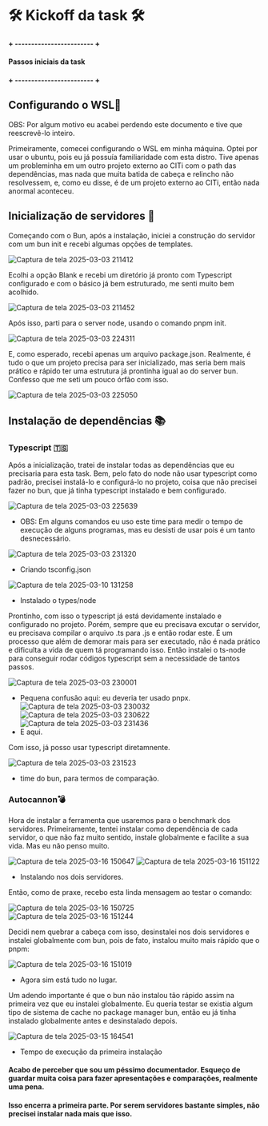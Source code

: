 # 🛠️ Kickoff da task 🛠️
#### + ------------------------ +
#### Passos iniciais da task
#### + ------------------------ +
## Configurando o WSL🐧
OBS: Por algum motivo eu acabei perdendo este documento e tive que reescrevê-lo inteiro.

Primeiramente, comecei configurando o WSL em minha máquina. Optei por usar o ubuntu, pois eu já possuía familiaridade com esta distro. Tive apenas um probleminha em um outro projeto externo ao CITi com o path das dependências, mas nada que muita batida de cabeça e relincho não resolvessem, e, como eu disse, é de um projeto externo ao CITi, então nada anormal aconteceu.
## Inicialização de servidores 💾
Começando com o Bun, após a instalação, iniciei a construção do servidor com um bun init e recebi algumas opções de templates.

![Captura de tela 2025-03-03 211412](https://github.com/user-attachments/assets/86d2e025-d05a-485d-a307-fd4fea285791)

Ecolhi a opção Blank e recebi um diretório já pronto com Typescript configurado e com o básico já bem estruturado, me senti muito bem acolhido.

![Captura de tela 2025-03-03 211452](https://github.com/user-attachments/assets/a57a2d22-2f4b-4bed-a8a1-583f49264dc7)

Após isso, parti para o server node, usando o comando pnpm init.

![Captura de tela 2025-03-03 224311](https://github.com/user-attachments/assets/1ef15829-0b90-4269-b9f9-c10a551b5c71)

E, como esperado, recebi apenas um arquivo package.json. Realmente, é tudo o que um projeto precisa para ser inicializado, mas seria bem mais prático e rápido ter uma estrutura já prontinha igual ao do server bun. Confesso que me seti um pouco órfão com isso.

![Captura de tela 2025-03-03 225050](https://github.com/user-attachments/assets/5ee2ea7e-8cd6-4ab1-b252-b6ccd07e1dc2)

## Instalação de dependências 📚

### Typescript 🇹🇸
Após a inicialização, tratei de instalar todas as dependências que eu precisaria para esta task. Bem, pelo fato do node não usar typescript como padrão, precisei instalá-lo e configurá-lo no projeto, coisa que não precisei fazer no bun, que já tinha typescript instalado e bem configurado.

![Captura de tela 2025-03-03 225639](https://github.com/user-attachments/assets/32ecf844-abfc-4eaf-aad7-c58f744b8b3b)
* OBS: Em alguns comandos eu uso este time para medir o tempo de execução de alguns programas, mas eu desisti de usar pois é um tanto desnecessário.

![Captura de tela 2025-03-03 231320](https://github.com/user-attachments/assets/f87317c9-9445-4a73-82f7-68fee2d3cb88)
* Criando tsconfig.json

![Captura de tela 2025-03-10 131258](https://github.com/user-attachments/assets/978b3617-2e5a-4108-b088-6cc0880087bb)
* Instalado o types/node

Prontinho, com isso o typescript já está devidamente instalado e configurado no projeto. Porém, sempre que eu precisava excutar o servidor, eu precisava compilar o arquivo .ts para .js e então rodar este. É um processo que além de demorar mais para ser executado, não é nada prático e dificulta a vida de quem tá programando isso. Então instalei o ts-node para conseguir rodar códigos typescript sem a necessidade de tantos passos.

![Captura de tela 2025-03-03 230001](https://github.com/user-attachments/assets/0946ef14-e567-4243-95a9-e8ae56ebf6f9)
* Pequena confusão aqui: eu deveria ter usado pnpx.
![Captura de tela 2025-03-03 230032](https://github.com/user-attachments/assets/62b31382-aa27-4806-ac84-fc2cfbf11b70)
![Captura de tela 2025-03-03 230622](https://github.com/user-attachments/assets/e0763e8c-3867-4131-9797-37ec424f2fb4)
![Captura de tela 2025-03-03 231436](https://github.com/user-attachments/assets/ee38121b-2a70-4789-877e-5b5835387913)
* E aqui.

Com isso, já posso usar typescript diretamnente.

![Captura de tela 2025-03-03 231523](https://github.com/user-attachments/assets/a0f9fdc1-4774-42bc-8433-abc57fc4c83c)
* time do bun, para termos de comparação.

### Autocannon💣
Hora de instalar a ferramenta que usaremos para o benchmark dos servidores. Primeiramente, tentei instalar como dependência de cada servidor, o que não faz muito sentido, instale globalmente e facilite a sua vida. Mas eu não penso muito.

![Captura de tela 2025-03-16 150647](https://github.com/user-attachments/assets/36a2abec-fda5-4f40-9fd6-ed8f20df371f)
![Captura de tela 2025-03-16 151122](https://github.com/user-attachments/assets/2231fb17-40e0-46b1-b13e-d24960330aac)
* Instalando nos dois servidores.

Então, como de praxe, recebo esta linda mensagem ao testar o comando:

![Captura de tela 2025-03-16 150725](https://github.com/user-attachments/assets/634b287e-bb42-4006-bc6e-67e71556a203)
![Captura de tela 2025-03-16 151244](https://github.com/user-attachments/assets/f2b5c81f-57f0-4e9f-98c3-1f0e0bb8f15b)

Decidi nem quebrar a cabeça com isso, desinstalei nos dois servidores e instalei globalmente com bun, pois de fato, instalou muito mais rápido que o pnpm:

![Captura de tela 2025-03-16 151019](https://github.com/user-attachments/assets/a92ee25e-07e8-405e-a477-705983e4641a)
* Agora sim está tudo no lugar.

Um adendo importante é que o bun não instalou tão rápido assim na primeira vez que eu instalei globalmente. Eu queria testar se existia algum tipo de sistema de cache no package manager bun, então eu já tinha instalado globalmente antes e desinstalado depois.

![Captura de tela 2025-03-15 164541](https://github.com/user-attachments/assets/8346edb9-2b03-4205-8bbe-c76319194430)
* Tempo de execução da primeira instalação

#### Acabo de perceber que sou um péssimo documentador. Esqueço de guardar muita coisa para fazer apresentações e comparações, realmente uma pena.
#### Isso encerra a primeira parte. Por serem servidores bastante simples, não precisei instalar nada mais que isso.






